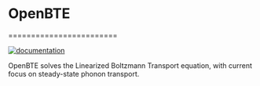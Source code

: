 # OpenBTE
========================


[//]:
[![licence](https://img.shields.io/github/license/romanodev/openbte?style=plastic)](https://github.com/romanodev/OpenBTE/blob/master/LICENSE)
[![documentation](https://readthedocs.org/projects/pip/badge/?version=latest&style=plastic)](https://openbte.readthedocs.io/en/latest/)

OpenBTE solves the Linearized Boltzmann Transport equation, with current focus on steady-state phonon transport.












